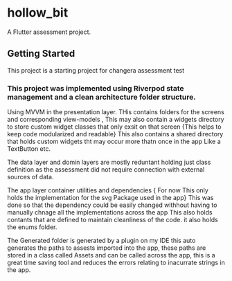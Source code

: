 # hollow_bit

A Flutter assessment project.

## Getting Started

This project is a starting project for changera assessment test

### This project was implemented using Riverpod state management and a clean architecture folder structure.

Using MVVM in the presentation layer.
THis contains folders for the screens and corresponding view-models , This may also
contain a widgets directory to store custom widget classes that only exsit on that screen
{This helps to keep code modularized and readable}
This also contains a shared directory that holds custom widgets tht may occur more thatn once in the app
Like a TextButton etc.

The data layer and domin layers are mostly reduntant holding just class definition 
as the assessment did not require connection with external sources of data.

The app layer container utilities and dependencies { For now This only holds  the implementation for the svg Package used in the app}
This was done so that the dependency could be easily changed withhout having to manually chnage all the implementations across the app
This also holds contants that are defined to maintain cleanliness of the code. it also holds the enums folder.

The Generated folder is generated by a plugin on my IDE this auto generates the paths to assests imported into 
the app, these paths are stored in a class called Assets and can be called across the app, 
this is a great time saving tool and reduces the errors relating to inacurrate strings in the app.




